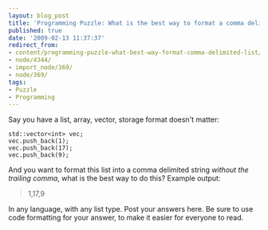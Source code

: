 ```yaml
---
layout: blog_post
title: 'Programming Puzzle: What is the best way to format a comma delimited list?'
published: true
date: '2009-02-13 11:37:37'
redirect_from:
- content/programming-puzzle-what-best-way-format-comma-delimited-list/
- node/4344/
- import_node/369/
- node/369/
tags:
- Puzzle
- Programming
---
```


Say you have a list, array, vector, storage format doesn't matter: 

```
std::vector<int> vec; 
vec.push_back(1); 
vec.push_back(17); 
vec.push_back(9);
```

And you want to format this list into a comma delimited string *without the trailing comma*, what is the best way to do this? Example output:

> 1,17,9

In any language, with any list type. Post your answers here. Be sure to use code formatting for your answer, to make it easier for everyone to read. 